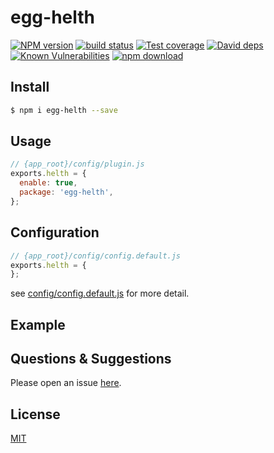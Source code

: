 # egg-helth

[![NPM version][npm-image]][npm-url]
[![build status][travis-image]][travis-url]
[![Test coverage][codecov-image]][codecov-url]
[![David deps][david-image]][david-url]
[![Known Vulnerabilities][snyk-image]][snyk-url]
[![npm download][download-image]][download-url]

[npm-image]: https://img.shields.io/npm/v/egg-helth.svg?style=flat-square
[npm-url]: https://npmjs.org/package/egg-helth
[travis-image]: https://img.shields.io/travis/eggjs/egg-helth.svg?style=flat-square
[travis-url]: https://travis-ci.org/eggjs/egg-helth
[codecov-image]: https://img.shields.io/codecov/c/github/eggjs/egg-helth.svg?style=flat-square
[codecov-url]: https://codecov.io/github/eggjs/egg-helth?branch=master
[david-image]: https://img.shields.io/david/eggjs/egg-helth.svg?style=flat-square
[david-url]: https://david-dm.org/eggjs/egg-helth
[snyk-image]: https://snyk.io/test/npm/egg-helth/badge.svg?style=flat-square
[snyk-url]: https://snyk.io/test/npm/egg-helth
[download-image]: https://img.shields.io/npm/dm/egg-helth.svg?style=flat-square
[download-url]: https://npmjs.org/package/egg-helth

<!--
Description here.
-->

## Install

```bash
$ npm i egg-helth --save
```

## Usage

```js
// {app_root}/config/plugin.js
exports.helth = {
  enable: true,
  package: 'egg-helth',
};
```

## Configuration

```js
// {app_root}/config/config.default.js
exports.helth = {
};
```

see [config/config.default.js](config/config.default.js) for more detail.

## Example

<!-- example here -->

## Questions & Suggestions

Please open an issue [here](https://github.com/eggjs/egg/issues).

## License

[MIT](LICENSE)
